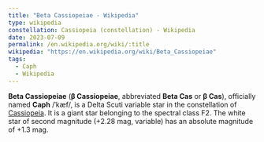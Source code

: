 ```yaml
---
title: "Beta Cassiopeiae - Wikipedia"
type: wikipedia
constellation: Cassiopeia (constellation) - Wikipedia
date: 2023-07-09
permalink: /en.wikipedia.org/wiki/:title
wikipedia: "https://en.wikipedia.org/wiki/Beta_Cassiopeiae"
tags:
  - Caph
  - Wikipedia
---
```

**Beta Cassiopeiae** (**β Cassiopeiae**, abbreviated **Beta Cas** or **β Cas**), officially named **Caph** /ˈkæf/, is a Delta Scuti variable star in the constellation of [Cassiopeia](/en.wikipedia.org/wiki/Cassiopeia_(constellation)). It is a giant star belonging to the spectral class F2. The white star of second magnitude (+2.28 mag, variable) has an absolute magnitude of +1.3 mag.